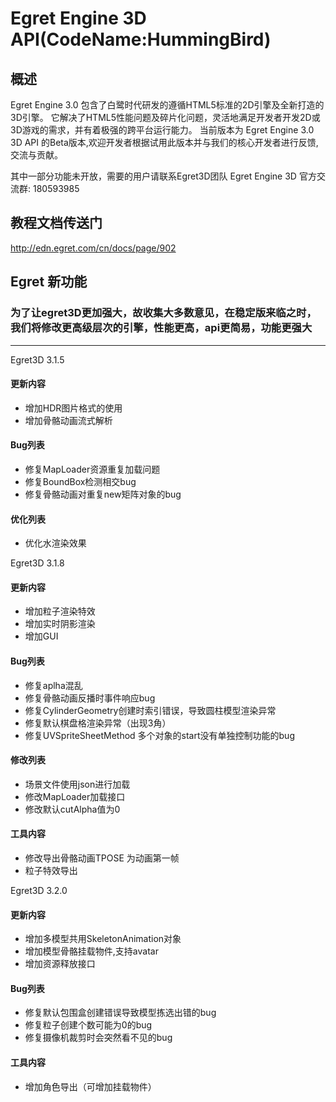 # Egret Engine 3D API(CodeName:HummingBird)

## 概述

Egret Engine 3.0 包含了白鹭时代研发的遵循HTML5标准的2D引擎及全新打造的3D引擎。
它解决了HTML5性能问题及碎片化问题，灵活地满足开发者开发2D或3D游戏的需求，并有着极强的跨平台运行能力。
当前版本为 Egret Engine 3.0 3D API 的Beta版本,欢迎开发者根据试用此版本并与我们的核心开发者进行反馈,交流与贡献。

其中一部分功能未开放，需要的用户请联系Egret3D团队
Egret Engine 3D 官方交流群: 180593985

## 教程文档传送门 ##
http://edn.egret.com/cn/docs/page/902

## Egret  新功能 
### 为了让egret3D更加强大，故收集大多数意见，在稳定版来临之时，我们将修改更高级层次的引擎，性能更高，api更简易，功能更强大
----


Egret3D 3.1.5
#### 更新内容
* 增加HDR图片格式的使用
* 增加骨骼动画流式解析

#### Bug列表
* 修复MapLoader资源重复加载问题
* 修复BoundBox检测相交bug
* 修复骨骼动画对重复new矩阵对象的bug

#### 优化列表
* 优化水渲染效果

Egret3D 3.1.8
#### 更新内容
* 增加粒子渲染特效
* 增加实时阴影渲染
* 增加GUI

#### Bug列表
* 修复aplha混乱
* 修复骨骼动画反播时事件响应bug
* 修复CylinderGeometry创建时索引错误，导致圆柱模型渲染异常
* 修复默认棋盘格渲染异常（出现3角）
* 修复UVSpriteSheetMethod 多个对象的start没有单独控制功能的bug

#### 修改列表
* 场景文件使用json进行加载
* 修改MapLoader加载接口
* 修改默认cutAlpha值为0

#### 工具内容
* 修改导出骨骼动画TPOSE 为动画第一帧
* 粒子特效导出

Egret3D 3.2.0
#### 更新内容
* 增加多模型共用SkeletonAnimation对象
* 增加模型骨骼挂载物件,支持avatar
* 增加资源释放接口

#### Bug列表
* 修复默认包围盒创建错误导致模型拣选出错的bug
* 修复粒子创建个数可能为0的bug
* 修复摄像机裁剪时会突然看不见的bug


#### 工具内容
* 增加角色导出（可增加挂载物件）